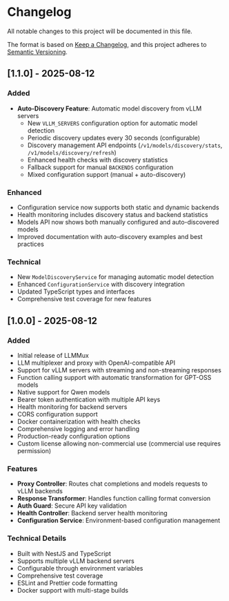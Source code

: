# Changelog

All notable changes to this project will be documented in this file.

The format is based on [Keep a Changelog](https://keepachangelog.com/en/1.0.0/),
and this project adheres to [Semantic Versioning](https://semver.org/spec/v2.0.0.html).

## [1.1.0] - 2025-08-12

### Added
- **Auto-Discovery Feature**: Automatic model discovery from vLLM servers
  - New `VLLM_SERVERS` configuration option for automatic model detection
  - Periodic discovery updates every 30 seconds (configurable)
  - Discovery management API endpoints (`/v1/models/discovery/stats`, `/v1/models/discovery/refresh`)
  - Enhanced health checks with discovery statistics
  - Fallback support for manual `BACKENDS` configuration
  - Mixed configuration support (manual + auto-discovery)

### Enhanced
- Configuration service now supports both static and dynamic backends
- Health monitoring includes discovery status and backend statistics
- Models API now shows both manually configured and auto-discovered models
- Improved documentation with auto-discovery examples and best practices

### Technical
- New `ModelDiscoveryService` for managing automatic model detection
- Enhanced `ConfigurationService` with discovery integration
- Updated TypeScript types and interfaces
- Comprehensive test coverage for new features

## [1.0.0] - 2025-08-12

### Added
- Initial release of LLMMux
- LLM multiplexer and proxy with OpenAI-compatible API
- Support for vLLM servers with streaming and non-streaming responses
- Function calling support with automatic transformation for GPT-OSS models
- Native support for Qwen models
- Bearer token authentication with multiple API keys
- Health monitoring for backend servers
- CORS configuration support
- Docker containerization with health checks
- Comprehensive logging and error handling
- Production-ready configuration options
- Custom license allowing non-commercial use (commercial use requires permission)

### Features
- **Proxy Controller**: Routes chat completions and models requests to vLLM backends
- **Response Transformer**: Handles function calling format conversion
- **Auth Guard**: Secure API key validation
- **Health Controller**: Backend server health monitoring
- **Configuration Service**: Environment-based configuration management

### Technical Details
- Built with NestJS and TypeScript
- Supports multiple vLLM backend servers
- Configurable through environment variables
- Comprehensive test coverage
- ESLint and Prettier code formatting
- Docker support with multi-stage builds
